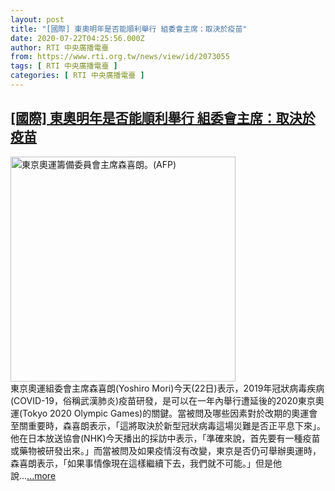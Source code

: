 ```yaml
---
layout: post
title: "[國際] 東奧明年是否能順利舉行 組委會主席：取決於疫苗"
date: 2020-07-22T04:25:56.000Z
author: RTI 中央廣播電臺
from: https://www.rti.org.tw/news/view/id/2073055
tags: [ RTI 中央廣播電臺 ]
categories: [ RTI 中央廣播電臺 ]
---
```

<!--1595391956000-->
[[國際] 東奧明年是否能順利舉行 組委會主席：取決於疫苗](https://www.rti.org.tw/news/view/id/2073055)
------

<div>
<img src="https://static.rti.org.tw/assets/thumbnails/2020/02/13/c71fbd5fd52e0a16d545f7067bc09103.jpg" width="360" alt="東京奧運籌備委員會主席森喜朗。(AFP)" title="東京奧運籌備委員會主席森喜朗。(AFP)"><br>東京奧運組委會主席森喜朗(Yoshiro Mori)今天(22日)表示，2019年冠狀病毒疾病(COVID-19，俗稱武漢肺炎)疫苗研發，是可以在一年內舉行遭延後的2020東京奧運(Tokyo 2020 Olympic Games)的關鍵。當被問及哪些因素對於改期的奧運會至關重要時，森喜朗表示，「這將取決於新型冠狀病毒這場災難是否正平息下來」。他在日本放送協會(NHK)今天播出的採訪中表示，「準確來說，首先要有一種疫苗或藥物被研發出來。」而當被問及如果疫情沒有改變，東京是否仍可舉辦奧運時，森喜朗表示，「如果事情像現在這樣繼續下去，我們就不可能。」但是他說...<a target="_blank" href="https://www.rti.org.tw/news/view/id/2073055">...more</a>
</div>
